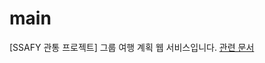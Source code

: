 # main

[SSAFY 관통 프로젝트] 그룹 여행 계획 웹 서비스입니다.
[관련 문서](https://drive.google.com/drive/folders/1Mc3EeeITIKEbKgK-Vfc5BupUjcirjnn-?usp=drive_link)

